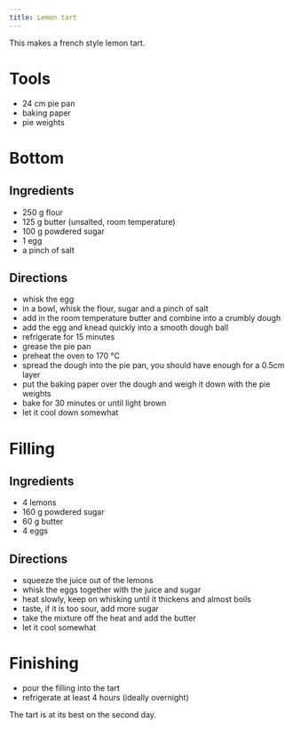 ```yaml
---
title: Lemon tart
---
```


This makes a french style lemon tart.

# Tools

- 24 cm pie pan
- baking paper
- pie weights

# Bottom

## Ingredients

- 250 g flour
- 125 g butter (unsalted, room temperature)
- 100 g powdered sugar
- 1 egg
- a pinch of salt

## Directions

- whisk the egg
- in a bowl, whisk the flour, sugar and a pinch of salt
- add in the room temperature butter and combine into a crumbly dough
- add the egg and knead quickly into a smooth dough ball
- refrigerate for 15 minutes
- grease the pie pan
- preheat the oven to 170 °C
- spread the dough into the pie pan, you should have enough for a 0.5cm layer
- put the baking paper over the dough and weigh it down with the pie weights
- bake for 30 minutes or until light brown
- let it cool down somewhat

# Filling

## Ingredients

- 4 lemons
- 160 g powdered sugar
- 60 g butter
- 4 eggs

## Directions

- squeeze the juice out of the lemons
- whisk the eggs together with the juice and sugar
- heat slowly, keep on whisking until it thickens and almost boils
- taste, if it is too sour, add more sugar
- take the mixture off the heat and add the butter
- let it cool somewhat

# Finishing

- pour the filling into the tart
- refrigerate at least 4 hours (ideally overnight)

The tart is at its best on the second day.
